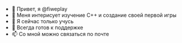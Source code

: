 - 👋 Привет, я @fiweplay
- 👀 Меня интерисует изучение C++ и создание своей первой игры
- 🌱 Я сейчас только учусь
- 💞️ Всегда готов к поддержке
- 📫 Со мной можно связаться по почте

<!---
fiweplay/fiweplay is a ✨ special ✨ repository because its `README.md` (this file) appears on your GitHub profile.
You can click the Preview link to take a look at your changes.
--->
